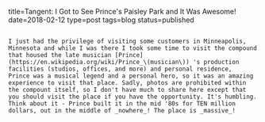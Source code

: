 title=Tangent: I Got to See Prince's Paisley Park and It Was Awesome!
date=2018-02-12
type=post
tags=blog
status=published
~~~~~~

I just had the privilege of visiting some customers in Minneapolis, Minnesota and while I was there I took some time to visit the compound that housed the late musician [Prince](https://en.wikipedia.org/wiki/Prince_\(musician\)) 's production facilities (studios, offices, and more) and personal residence,  Prince was a musical legend and a personal hero, so it was an amazing experience to visit that place. Sadly, photos are prohibited within the compount itself, so I don't have much to share here except that you should visit the place if you have the opportunity. It's humbling. Think about it - Prince built it in the mid '80s for TEN million dollars, out in the middle of _nowhere_! The place is _massive_!
